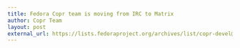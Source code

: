 ```yaml
---
title: Fedora Copr team is moving from IRC to Matrix
author: Copr Team
layout: post
external_url: https://lists.fedoraproject.org/archives/list/copr-devel@lists.fedorahosted.org/thread/HIHEAEWY6MEZDK23EY4YXDRL5FJIOT5A/
---
```

